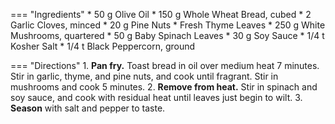 === "Ingredients"
    * 50 g Olive Oil
    * 150 g Whole Wheat Bread, cubed
    * 2 Garlic Cloves, minced
    * 20 g Pine Nuts
    * Fresh Thyme Leaves
    * 250 g White Mushrooms, quartered
    * 50 g Baby Spinach Leaves
    * 30 g Soy Sauce
    * 1/4 t Kosher Salt
    * 1/4 t Black Peppercorn, ground

=== "Directions"
    1. **Pan fry.** Toast bread in oil over medium heat 7 minutes. Stir in garlic, thyme, and pine nuts, and cook until fragrant. Stir in mushrooms and cook 5 minutes.
    2. **Remove from heat.** Stir in spinach and soy sauce, and cook with residual heat until leaves just begin to wilt.
    3. **Season** with salt and pepper to taste.

[^fauda_role]:
    {{ cite.fauda_role_vegan_one_pot }} 138-9.

